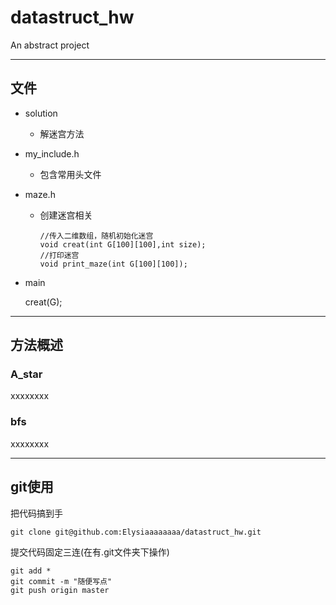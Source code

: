 # datastruct_hw
An abstract project

---
## 文件
- solution
  - 解迷宫方法
- my_include.h
  - 包含常用头文件
- maze.h
  - 创建迷宫相关

        //传入二维数组，随机初始化迷宫 
        void creat(int G[100][100],int size);
        //打印迷宫
        void print_maze(int G[100][100]);
- main


    creat(G);
---
## 方法概述
### A_star
xxxxxxxx
### bfs
xxxxxxxx

---
## git使用

把代码搞到手
```
git clone git@github.com:Elysiaaaaaaaa/datastruct_hw.git
```


提交代码固定三连(在有.git文件夹下操作)
```
git add *
git commit -m "随便写点"
git push origin master
```